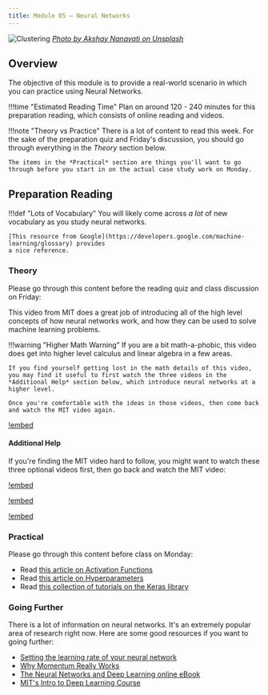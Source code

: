 ```yaml
---
title: Module 05 — Neural Networks
---
```


![Clustering]({{URLROOT}}/shared/img/network.jpg)
*[Photo by Akshay Nanavati on Unsplash](https://unsplash.com/photos/Zq6HerrBPEs)*

## Overview

The objective of this module is to provide a real-world scenario in which you can practice using Neural Networks.

!!!time "Estimated Reading Time"
	Plan on around 120 - 240 minutes for this preparation reading, which consists of online reading and videos.

!!!note "Theory vs Practice"
	There is a lot of content to read this week. For the sake of the preparation quiz and Friday's discussion, you should go through everything in the *Theory* section below.

	The items in the *Practical* section are things you'll want to go through before you start in on the actual case study work on Monday.

## Preparation Reading

!!!def "Lots of Vocabulary"
	You will likely come across _a lot_ of new vocabulary as you study neural networks.

	[This resource from Google](https://developers.google.com/machine-learning/glossary) provides
	a nice reference.

### Theory

Please go through this content before the reading quiz and class discussion on Friday:

This video from MIT does a great job of introducing all of the high level concepts of how neural networks work, and how they can be used to solve machine learning problems.

!!!warning "Higher Math Warning"
	If you are a bit math-a-phobic, this video does get into higher level calculus and linear algebra in a few areas. 

	If you find yourself getting lost in the math details of this video, you may find it useful to first watch the three videos in the *Additional Help* section below, which introduce neural networks at a higher level.

	Once you're comfortable with the ideas in those videos, then come back and watch the MIT video again.


[!embed](https://www.youtube.com/watch?v=njKP3FqW3Sk)

#### Additional Help

If you're finding the MIT video hard to follow, you might want to watch these three optional videos first, then go back and watch the MIT video:

[!embed](https://www.youtube.com/watch?v=aircAruvnKk)

[!embed](https://www.youtube.com/watch?v=IHZwWFHWa-w)

[!embed](https://www.youtube.com/watch?v=Ilg3gGewQ5U)


### Practical

Please go through this content before class on Monday:

* Read [this article on Activation Functions](./activation-functions.html)
* Read [this article on Hyperparameters](https://missinglink.ai/guides/neural-network-concepts/hyperparameters-optimization-methods-and-real-world-model-management/)
* Read [this collection of tutorials on the Keras library](./keras.html)




### Going Further

There is a lot of information on neural networks. It's an extremely popular area of research right now. Here are some good resources if you want to going further:

* [Setting the learning rate of your neural network](https://www.jeremyjordan.me/nn-learning-rate/)
* [Why Momentum Really Works](https://distill.pub/2017/momentum/)
* [The Neural Networks and Deep Learning online eBook](http://neuralnetworksanddeeplearning.com)
* [MIT's Intro to Deep Learning Course](http://introtodeeplearning.com)




